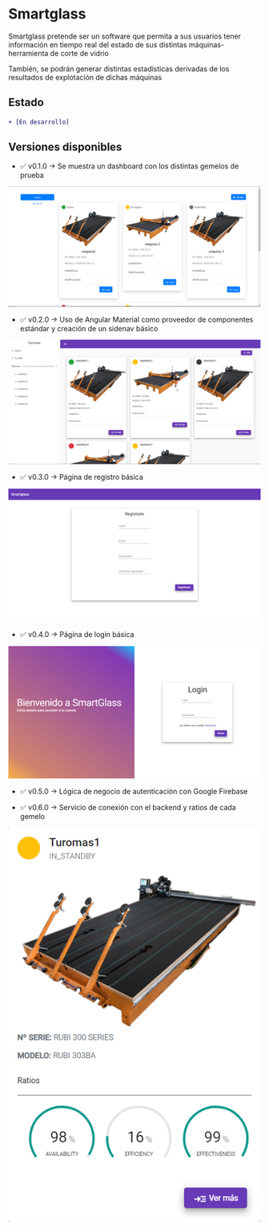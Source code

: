 # Smartglass
Smartglass pretende ser un software que permita a sus usuarios tener información en tiempo real del estado de sus
distintas máquinas-herramienta de corte de vidrio

También, se podrán generar distintas estadísticas derivadas de los resultados de explotación de dichas máquinas

## Estado
```diff
+ [En desarrollo]
```

## Versiones disponibles
- :white_check_mark: v0.1.0 -> Se muestra un dashboard con los distintas gemelos de prueba

![v0.1.0](screenshots/v0.1.0.png)

- :white_check_mark: v0.2.0 -> Uso de Angular Material como proveedor de componentes estándar y creación de un sidenav básico

![v0.2.0](screenshots/v0.2.0.png)

- :white_check_mark: v0.3.0 -> Página de registro básica

![v0.3.0](screenshots/v0.3.0.png)

- :white_check_mark: v0.4.0 -> Página de login básica

![v0.4.0](screenshots/v0.4.0.png)

- :white_check_mark: v0.5.0 -> Lógica de negocio de autenticación con Google Firebase

- :white_check_mark: v0.6.0 -> Servicio de conexión con el backend y ratios de cada gemelo

![v0.6.0](screenshots/v0.6.0.png)
